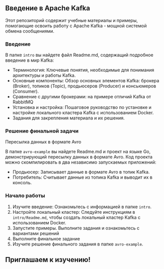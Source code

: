 ## Введение в Apache Kafka

Этот репозиторий содержит учебные материалы и примеры, помогающие освоить работу с Apache Kafka - мощной системой обмена сообщениями.

### Введение

В папке `intro` вы найдете файл Readme.md, содержащий подробное введение в мир Kafka:

* Терминология: Ключевые понятия, необходимые для понимания архитектуры и работы Kafka.
* Основные компоненты: Обзор основных элементов Kafka: брокера (Broker), топиков (Topic), продьюсеров (Producer) и консьюмеров (Consumer).
* Сравнение с другими брокерами: на примере отличий Kafka от RabbitMQ 
* Установка и настройка: Пошаговое руководство по установке и настройке локального кластера Kafka с использованием Docker.
* Задания для закрепления материала и их решения. 

### Решение финальной задачи 

Пересылка данных в формате Avro

В папке `avro-example` вы найдете Readme.md и проект на языке Go, демонстрирующий пересылку данных в формате Avro. 
Код проекта можно скомпилировать в два независимо запускаемых приложений:

* Продьюсер: Записывает данные в формате Avro в топик Kafka.
* Потребитель: Считывает данные из топика Kafka и выводит их в консоль.

### Начало работы

1. Изучите введение: Ознакомьтесь с информацией в папке `intro`.
2. Настройте локальный кластер: Следуйте инструкциям в `intro/Readme.md`, чтобы создать локальный кластер Kafka с использованием Docker.
3. Запустите примеры. Выполните задания и ознакомьтесь с вариантами решений
4. Выполните финальное задание 
5. Изучите решение финального задания в папке `avro-example`.

## Приглашаем к изучению!